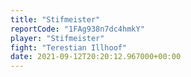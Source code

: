 ```yaml
---
title: "Stifmeister"
reportCode: "1FAg938n7dc4hmkY"
player: "Stifmeister"
fight: "Terestian Illhoof"
date: 2021-09-12T20:20:12.967000+00:00
---
```

